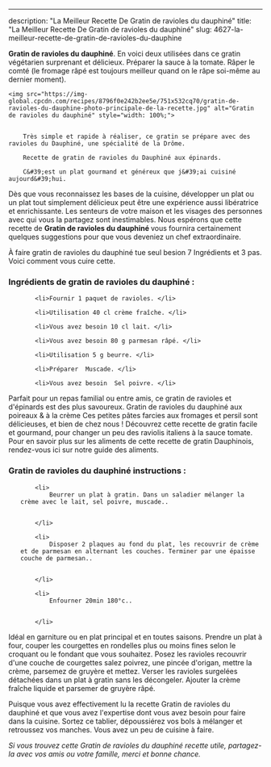 ---
description: "La Meilleur Recette De Gratin de ravioles du dauphiné"
title: "La Meilleur Recette De Gratin de ravioles du dauphiné"
slug: 4627-la-meilleur-recette-de-gratin-de-ravioles-du-dauphine

<p>
	<strong>Gratin de ravioles du dauphiné</strong>. 
	En voici deux utilisées dans ce gratin végétarien surprenant et délicieux. Préparer la sauce à la tomate. Râper le comté (le fromage râpé est toujours meilleur quand on le râpe soi-même au dernier moment).
</p>
<p>
	
	<img src="https://img-global.cpcdn.com/recipes/8796f0e242b2ee5e/751x532cq70/gratin-de-ravioles-du-dauphine-photo-principale-de-la-recette.jpg" alt="Gratin de ravioles du dauphiné" style="width: 100%;">
	
	
		Très simple et rapide à réaliser, ce gratin se prépare avec des ravioles du Dauphiné, une spécialité de la Drôme.
	
		Recette de gratin de ravioles du Dauphiné aux épinards.
	
		C&#39;est un plat gourmand et généreux que j&#39;ai cuisiné aujourd&#39;hui.
	
</p>

Dès que vous reconnaissez les bases de la cuisine, développer un plat ou un plat tout simplement délicieux peut être une expérience aussi libératrice et enrichissante. Les senteurs de votre maison et les visages des personnes avec qui vous la partagez sont inestimables. Nous espérons que cette recette de <strong> Gratin de ravioles du dauphiné </strong> vous fournira certainement quelques suggestions pour que vous deveniez un chef extraordinaire.

<!--inarticleads1-->

À faire gratin de ravioles du dauphiné tue seul besion 7 Ingrédients et 3 pas. Voici comment vous cuire cette.

<h3>Ingrédients de gratin de ravioles du dauphiné :</h3>

<ol>
	
		<li>Fournir 1 paquet de ravioles. </li>
	
		<li>Utilisation 40 cl crème fraîche. </li>
	
		<li>Vous avez besoin 10 cl lait. </li>
	
		<li>Vous avez besoin 80 g parmesan râpé. </li>
	
		<li>Utilisation 5 g beurre. </li>
	
		<li>Préparer  Muscade. </li>
	
		<li>Vous avez besoin  Sel poivre. </li>
	
</ol>

Parfait pour un repas familial ou entre amis, ce gratin de ravioles et d&#39;épinards est des plus savoureux. Gratin de ravioles du dauphiné aux poireaux &amp; à la crème Ces petites pâtes farcies aux fromages et persil sont délicieuses, et bien de chez nous ! Découvrez cette recette de gratin facile et gourmand, pour changer un peu des raviolis italiens à la sauce tomate. Pour en savoir plus sur les aliments de cette recette de gratin Dauphinois, rendez-vous ici sur notre guide des aliments. 

<!--inarticleads2-->

<h3>Gratin de ravioles du dauphiné instructions :</h3>

<ol>
	
		<li>
			Beurrer un plat à gratin. Dans un saladier mélanger la crème avec le lait, sel poivre, muscade..
			
			
		</li>
	
		<li>
			Disposer 2 plaques au fond du plat, les recouvrir de crème et de parmesan en alternant les couches. Terminer par une épaisse couche de parmesan..
			
			
		</li>
	
		<li>
			Enfourner 20min 180°c..
			
			
		</li>
	
</ol>

Idéal en garniture ou en plat principal et en toutes saisons. Prendre un plat à four, couper les courgettes en rondelles plus ou moins fines selon le croquant ou le fondant que vous souhaitez. Posez les ravioles recouvrir d&#39;une couche de courgettes salez poivrez, une pincée d&#39;origan, mettre la crème, parsemez de gruyère et mettez. Verser les ravioles surgelées détachées dans un plat à gratin sans les décongeler. Ajouter la crème fraîche liquide et parsemer de gruyère râpé. 

<!--inarticleads1-->

<p>
Puisque vous avez effectivement lu la recette Gratin de ravioles du dauphiné et que vous avez l'expertise dont vous avez besoin pour faire dans la cuisine. Sortez ce tablier, dépoussiérez vos bols à mélanger et retroussez vos manches. Vous avez un peu de cuisine à faire.
</p>

<p>
<i>Si vous trouvez cette Gratin de ravioles du dauphiné recette utile, partagez-la avec vos amis ou votre famille, merci et bonne chance.</i>
</p>
